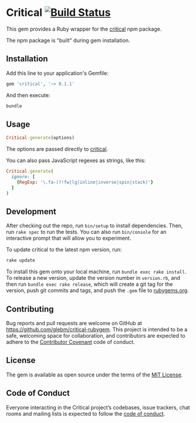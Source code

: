 # Critical [![Build Status](https://travis-ci.org/glebm/critical-rubygem.svg?branch=master)](https://travis-ci.org/glebm/critical-rubygem)

This gem provides a Ruby wrapper for the [critical] npm package.

The npm package is "built" during gem installation.

## Installation

Add this line to your application's Gemfile:

```ruby
gem 'critical', '~> 0.1.1'
```

And then execute:

```bash
bundle
```

## Usage

```ruby
Critical.generate(options)
```

The options are passed directly to [critical].

You can also pass JavaScript regexes as strings, like this:

```ruby
Critical.generate(
  ignore: [
    {RegExp: '\.fa-(?!fw|lg|inline|inverse|spin|stack)'}
  ]
)
```

## Development

After checking out the repo, run `bin/setup` to install dependencies.
Then, run `rake spec` to run the tests.
You can also run `bin/console` for an interactive prompt that will allow you
to experiment.

To update critical to the latest npm version, run:

```bash
rake update
```

To install this gem onto your local machine, run `bundle exec rake install`.
To release a new version, update the version number in `version.rb`,
and then run `bundle exec rake release`, which will create a git tag
for the version, push git commits and tags,
and push the `.gem` file to [rubygems.org](https://rubygems.org).

## Contributing

Bug reports and pull requests are welcome on GitHub
at https://github.com/glebm/critical-rubygem. This project is intended to be a
safe, welcoming space for collaboration, and contributors are expected to adhere
to the [Contributor Covenant](http://contributor-covenant.org) code of conduct.

## License

The gem is available as open source under the terms of
the [MIT License](http://opensource.org/licenses/MIT).

## Code of Conduct

Everyone interacting in the Critical project’s codebases, issue trackers,
chat rooms and mailing lists is expected to follow the [code of conduct].


[critical]: https://github.com/addyosmani/critical
[code of conduct]: https://github.com/glebm/critical-rubygem/blob/master/CODE_OF_CONDUCT.md 
